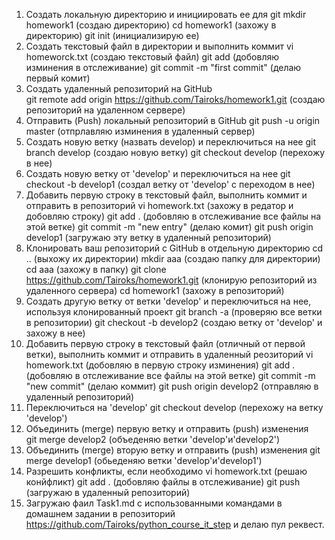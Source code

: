 1. Создать локальную директорию и инициировать ее для git
   mkdir homework1 (создаю директорию)
   cd homework1 (захожу в директорию)
   git init (инициализирую ее)
2. Создать текстовый файл в директории и выполнить коммит
   vi homeworck.txt (создаю текстовый файл)
   git add (добовляю изминения в отслеживание)
   git commit -m "first commit" (делаю первый комит)
3. Создать удаленный репозиторий на GitHub   
   git remote add origin https://github.com/Tairoks/homework1.git (создаю репозиторий на удаленном   сервере)
4. Отправить (Push) локальный репозиторий в GitHub
   git push -u origin master (отпрлавляю изминения в удаленный сервер)
5. Создать новую ветку (назвать develop) и переключиться на нее
   git branch develop (создаю новую ветку)
   git checkout develop (перехожу в нее)
6. Создать новую ветку от 'develop' и переключиться на нее
   git checkout -b develop1 (создал ветку от 'develop' с переходом в нее)
7. Добавить первую строку в текстовый файл, выполнить коммит и отправить в репозиторий
   vi homework.txt (захожу в редатор и добовляю строку)
   git add . (добовляю в отслеживание все файлы на этой ветке)
   git commit -m "new entry" (делаю комит)
   git push origin develop1 (загружаю эту ветку в удаленный репозиторий)
8. Клонировать ваш репозиторий с GitHub в отдельную директорию
   cd .. (выхожу их директории)
   mkdir aaa (создаю папку для директории)
   cd aaa (захожу в папку)
   git clone https://github.com/Tairoks/homework1.git (клонирую репозиторий из удаленного сервера)
   cd homework1 (захожу в репозиторий)
9. Создать другую ветку от ветки 'develop' и переключиться на нее, используя клонированный проект
   git branch -a (проверяю все ветки в репозитории)
   git checkout -b develop2 (создаю ветку от 'develop' и захожу в нее)
10. Добавить первую строку в текстовый файл (отличный от первой ветки), выполнить коммит и отправить в удаленный реозиторий
    vi homework.txt (добовляю в первую строку изминения)
    git add . (добовляю в отслеживание все файлы на этой ветке)
    git commit -m "new commit" (делаю коммит)
    git push origin develop2 (отправляю в удаленный репозиторий)
11. Переключиться на 'develop'
    git checkout develop (перехожу на ветку 'develop')
12. Объединить (merge) первую ветку и отправить (push) изменения   
    git merge develop2 (объеденяю ветки 'develop'и'develop2')
13. Объединить (merge) вторую ветку и отправить (push) изменения
    git merge develop1 (обьеденяю ветки 'develop'и'develop1')
14. Разрешить конфликты, если необходимо
    vi homework.txt (решаю конйфликт)
    git add . (добовляю файлы в отслеживание)
    git push (загружаю в удаленный репозиторий)
15. Загружаю фаил Task1.md с использованными командами в домашнем задании в репозиторий https://github.com/Tairoks/python_course_it_step и делаю пул реквест.
